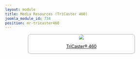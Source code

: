 ```yaml
---
layout: module
title: Media Resources (TriCaster 460)
joomla_module_id: 734
position: mr-tricaster460
---
```

<div align="center" style="margin-bottom: 20px;"><a href="/news-events/newsroom/media/tc460-media-resources.html">
<div align="center" style="max-width: 350px; border-style: solid; border-width: 2px; border-color: #cccccc; border-radius: 10px; background-color: #ffffff;"><img src="{{"images/media-resources/img/tricaster460.jpg" | cdn }}" style="border-radius: 10px 10px 0px 0px;" class="img-responsive" />
<p style="line-height: 1.3em; color: #000000;">TriCaster® 460</p>
</div>
</a></div>
